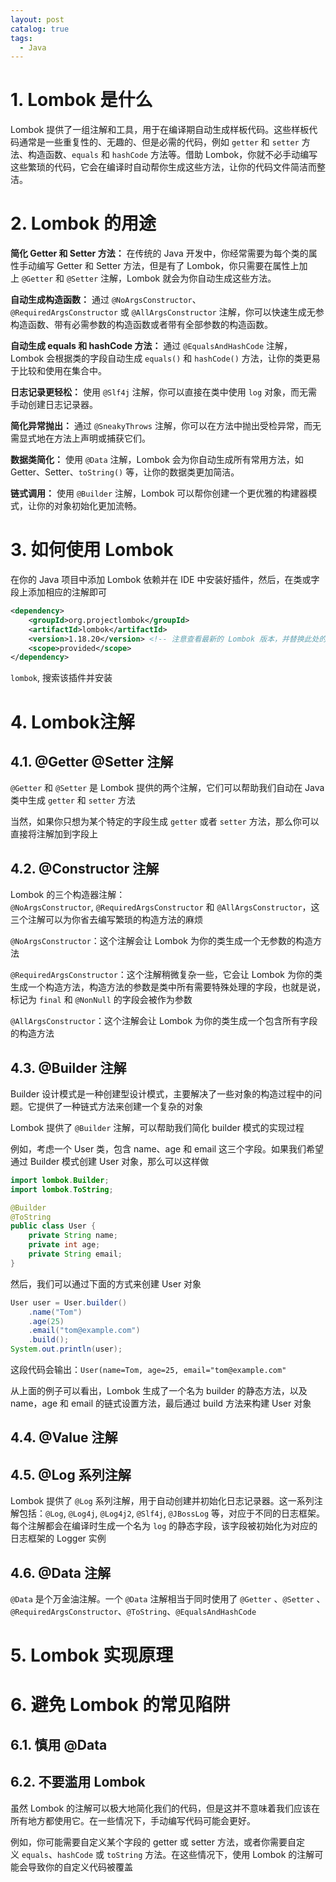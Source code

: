 ```yaml
---
layout: post
catalog: true
tags:
  - Java
---
```


# 1. Lombok 是什么

Lombok 提供了一组注解和工具，用于在编译期自动生成样板代码。这些样板代码通常是一些重复性的、无趣的、但是必需的代码，例如 `getter` 和 `setter` 方法、构造函数、`equals` 和 `hashCode` 方法等。借助 Lombok，你就不必手动编写这些繁琐的代码，它会在编译时自动帮你生成这些方法，让你的代码文件简洁而整洁。

# 2. Lombok 的用途

**简化 Getter 和 Setter 方法：** 在传统的 Java 开发中，你经常需要为每个类的属性手动编写 Getter 和 Setter 方法，但是有了 Lombok，你只需要在属性上加上 `@Getter` 和 `@Setter` 注解，Lombok 就会为你自动生成这些方法。

**自动生成构造函数：** 通过 `@NoArgsConstructor`、`@RequiredArgsConstructor` 或 `@AllArgsConstructor` 注解，你可以快速生成无参构造函数、带有必需参数的构造函数或者带有全部参数的构造函数。

**自动生成 equals 和 hashCode 方法：** 通过 `@EqualsAndHashCode` 注解，Lombok 会根据类的字段自动生成 `equals()` 和 `hashCode()` 方法，让你的类更易于比较和使用在集合中。

**日志记录更轻松：** 使用 `@Slf4j` 注解，你可以直接在类中使用 `log` 对象，而无需手动创建日志记录器。

**简化异常抛出：** 通过 `@SneakyThrows` 注解，你可以在方法中抛出受检异常，而无需显式地在方法上声明或捕获它们。

**数据类简化：** 使用 `@Data` 注解，Lombok 会为你自动生成所有常用方法，如 Getter、Setter、`toString()` 等，让你的数据类更加简洁。

**链式调用：** 使用 `@Builder` 注解，Lombok 可以帮你创建一个更优雅的构建器模式，让你的对象初始化更加流畅。

# 3. 如何使用 Lombok

在你的 Java 项目中添加 Lombok 依赖并在 IDE 中安装好插件，然后，在类或字段上添加相应的注解即可

```xml
<dependency>
    <groupId>org.projectlombok</groupId>
    <artifactId>lombok</artifactId>
    <version>1.18.20</version> <!-- 注意查看最新的 Lombok 版本，并替换此处的版本号 -->
    <scope>provided</scope>
</dependency>
```

`lombok`, 搜索该插件并安装
# 4. Lombok注解

## 4.1. @Getter @Setter 注解

`@Getter` 和 `@Setter` 是 Lombok 提供的两个注解，它们可以帮助我们自动在 Java 类中生成 `getter` 和 `setter` 方法

当然，如果你只想为某个特定的字段生成 `getter` 或者 `setter` 方法，那么你可以直接将注解加到字段上
## 4.2. @Constructor 注解

Lombok 的三个构造器注解：`@NoArgsConstructor`, `@RequiredArgsConstructor` 和 `@AllArgsConstructor`，这三个注解可以为你省去编写繁琐的构造方法的麻烦

`@NoArgsConstructor`：这个注解会让 Lombok 为你的类生成一个无参数的构造方法

`@RequiredArgsConstructor`：这个注解稍微复杂一些，它会让 Lombok 为你的类生成一个构造方法，构造方法的参数是类中所有需要特殊处理的字段，也就是说，标记为 `final` 和 `@NonNull` 的字段会被作为参数

`@AllArgsConstructor`：这个注解会让 Lombok 为你的类生成一个包含所有字段的构造方法
## 4.3. @Builder 注解

Builder 设计模式是一种创建型设计模式，主要解决了一些对象的构造过程中的问题。它提供了一种链式方法来创建一个复杂的对象

Lombok 提供了 `@Builder` 注解，可以帮助我们简化 builder 模式的实现过程

例如，考虑一个 User 类，包含 name、age 和 email 这三个字段。如果我们希望通过 Builder 模式创建 User 对象，那么可以这样做

```java
import lombok.Builder;
import lombok.ToString;

@Builder
@ToString
public class User {
    private String name;
    private int age;
    private String email;
}
```

然后，我们可以通过下面的方式来创建 User 对象

```java
User user = User.builder()
    .name("Tom")
    .age(25)
    .email("tom@example.com")
    .build();
System.out.println(user);
```

这段代码会输出：`User(name=Tom, age=25, email="tom@example.com"`

从上面的例子可以看出，Lombok 生成了一个名为 builder 的静态方法，以及 name，age 和 email 的链式设置方法，最后通过 build 方法来构建 User 对象

## 4.4. @Value 注解


## 4.5. @Log 系列注解

Lombok 提供了 `@Log` 系列注解，用于自动创建并初始化日志记录器。这一系列注解包括：`@Log`, `@Log4j`, `@Log4j2`, `@Slf4j`, `@JBossLog` 等，对应于不同的日志框架。每个注解都会在编译时生成一个名为 `log` 的静态字段，该字段被初始化为对应的日志框架的 Logger 实例
## 4.6. @Data 注解

`@Data` 是个万金油注解。一个 `@Data` 注解相当于同时使用了 `@Getter` 、`@Setter` 、`@RequiredArgsConstructor`、`@ToString`、`@EqualsAndHashCode`

# 5. Lombok 实现原理

# 6. 避免 Lombok 的常见陷阱

## 6.1. 慎用 @Data



## 6.2. 不要滥用 Lombok

虽然 Lombok 的注解可以极大地简化我们的代码，但是这并不意味着我们应该在所有地方都使用它。在一些情况下，手动编写代码可能会更好。

例如，你可能需要自定义某个字段的 getter 或 setter 方法，或者你需要自定义 `equals`、`hashCode` 或 `toString` 方法。在这些情况下，使用 Lombok 的注解可能会导致你的自定义代码被覆盖